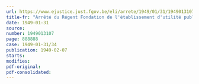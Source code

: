 ```yaml
---
url: https://www.ejustice.just.fgov.be/eli/arrete/1949/01/31/1949013107/justel
title-fr: "Arrêté du Régent Fondation de l'établissement d'utilité publique "Fondation Fernand Lazard". Statuts. Approbation"
date: 1949-01-31
source:
number: 1949013107
page: 888888
case: 1949-01-31/34
publication: 1949-02-07
starts:
modifies:
pdf-original:
pdf-consolidated:
---
```


